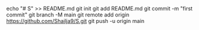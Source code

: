 echo "# S" >> README.md
git init
git add README.md
git commit -m "first commit"
git branch -M main
git remote add origin https://github.com/Shailja9/S.git
git push -u origin main
